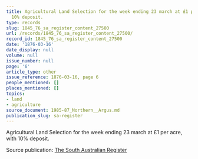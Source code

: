 ```yaml
---
title: Agricultural Land Selection for the week ending 23 march at £1 per acre, with
  10% deposit.
type: records
slug: 1845_76_sa_register_content_27500
url: /records/1845_76_sa_register_content_27500/
record_id: 1845_76_sa_register_content_27500
date: '1876-03-16'
date_display: null
volume: null
issue_number: null
page: '6'
article_type: other
issue_reference: 1876-03-16, page 6
people_mentioned: []
places_mentioned: []
topics:
- land
- agriculture
source_document: 1985-87_Northern__Argus.md
publication_slug: sa-register
---
```


Agricultural Land Selection for the week ending 23 march at £1 per acre, with 10% deposit.

Source publication: [The South Australian Register](/publications/sa-register/)
